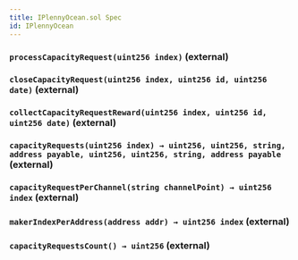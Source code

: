 ```yaml
---
title: IPlennyOcean.sol Spec
id: IPlennyOcean
---
```








### `processCapacityRequest(uint256 index)` (external)








### `closeCapacityRequest(uint256 index, uint256 id, uint256 date)` (external)








### `collectCapacityRequestReward(uint256 index, uint256 id, uint256 date)` (external)








### `capacityRequests(uint256 index) → uint256, uint256, string, address payable, uint256, uint256, string, address payable` (external)








### `capacityRequestPerChannel(string channelPoint) → uint256 index` (external)








### `makerIndexPerAddress(address addr) → uint256 index` (external)








### `capacityRequestsCount() → uint256` (external)









